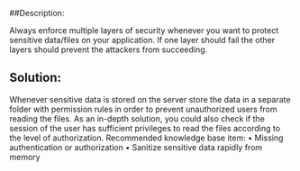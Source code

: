 ##Description:

Always enforce multiple layers of security whenever you want to protect sensitive data/files
on your application. If one layer should fail the other layers should prevent the attackers
from succeeding.

## Solution:

Whenever sensitive data is stored on the server store the data in a separate folder with permission rules in order to prevent unauthorized users from reading the files. As an in-depth solution, you could also check if the session of the user has sufficient privileges to read the files according to the level of authorization.
Recommended knowledge base item:
•	Missing authentication or authorization
•	Sanitize sensitive data rapidly from memory


